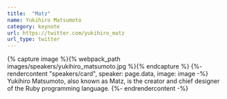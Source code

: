 ```yaml
---
title:  "Matz"
name: Yukihiro Matsumoto
category: keynote
url: https://twitter.com/yukihiro_matz
url_type: twitter
---
```


{% capture image %}{% webpack_path images/speakers/yukihiro_matsumoto.jpg %}{% endcapture %}
{%- rendercontent "speakers/card", speaker: page.data, image: image -%}
Yukihiro Matsumoto, also known as Matz, is the creator and chief designer of the Ruby programming language.
{%- endrendercontent -%}
